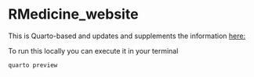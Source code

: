 # RMedicine_website

This is Quarto-based and updates and supplements the information [here:](https://events.linuxfoundation.org/r-medicine/)

To run this locally you can execute it in your terminal
```
quarto preview
```
